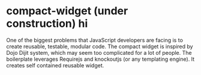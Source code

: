 # compact-widget (under construction) hi
One of the biggest problems that JavaScript developers are facing is to create reusable, testable, modular code. The compact widget is inspired by Dojo Dijit system, which may seem too complicated for a lot of people.
The boilerplate leverages Requirejs and knockoutjs (or any templating engine). It creates self contained reusable widget.
